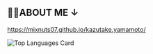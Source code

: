 
## 🚀🚀ABOUT ME ↓
https://mixnuts07.github.io/kazutake.yamamoto/


![Top Languages Card](https://github-readme-stats.vercel.app/api/top-langs/?username=mixnuts07&layout=compact&theme=onedark)
<!--
**mixnuts07/mixnuts07** is a ✨ _special_ ✨ repository because its `README.md` (this file) appears on your GitHub profile.

Here are some ideas to get you started:

- 🔭 I’m currently working on ...
- 🌱 I’m currently learning ...
- 👯 I’m looking to collaborate on ...
- 🤔 I’m looking for help with ...
- 💬 Ask me about ...
- 📫 How to reach me: ...
- 😄 Pronouns: ...
- ⚡ Fun fact: ...
-->
